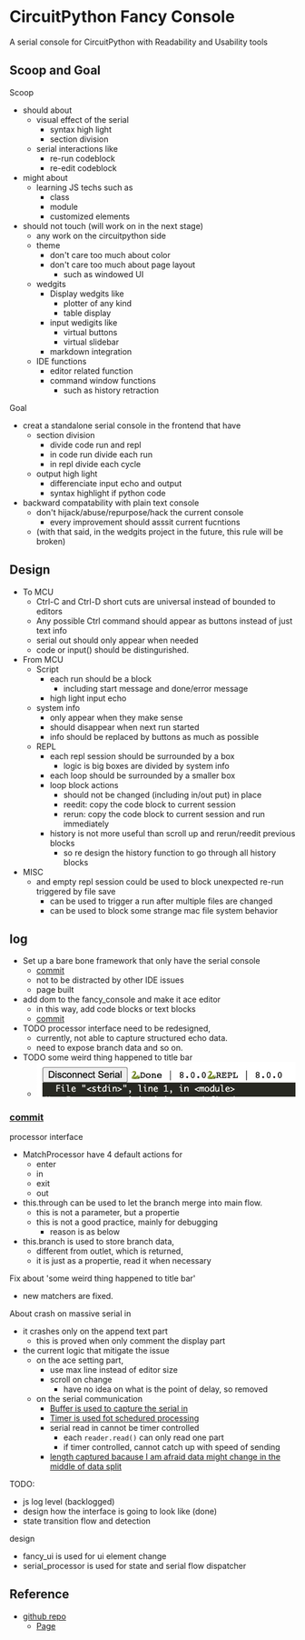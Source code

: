 # CircuitPython Fancy Console
<!--
#javascript, #circuitpython, #IDE, #serial
-->
A serial console for CircuitPython with Readability and Usability tools

## Scoop and Goal
<!--
#20230212@date,
-->

Scoop
- should about
    - visual effect of the serial
        - syntax high light
        - section division
    - serial interactions like
        - re-run codeblock
        - re-edit codeblock
- might about
    - learning JS techs such as
        - class
        - module
        - customized elements
- should not touch (will work on in the next stage)
    - any work on the circuitpython side
    - theme
        - don't care too much about color
        - don't care too much about page layout
            - such as windowed UI
    - wedgits
        - Display wedgits like
            - plotter of any kind
            - table display
        - input wedigits like
            - virtual buttons
            - virtual slidebar
        - markdown integration
    - IDE functions
        - editor related function
        - command window functions
            - such as history retraction

Goal
- creat a standalone serial console in the frontend that have
    - section division
        - divide code run and repl
        - in code run divide each run
        - in repl divide each cycle
    - output high light
        - differenciate input echo and output
        - syntax highlight if python code
- backward compatability with plain text console
    - don't hijack/abuse/repurpose/hack the current console
        - every improvement should  asssit current fucntions
    - (with that said, in the wedgits project in the future, this rule will be broken)

## Design
- To MCU
    - Ctrl-C and Ctrl-D short cuts are universal instead of bounded to editors
    - Any possible Ctrl command should appear as buttons instead of just text info 
    - serial out should only appear when needed
    - code or input() should be distingurished.
- From MCU
    - Script
        - each run should be a block
            - including start message and done/error message
        - high light input echo
    - system info
        - only appear when they make sense
        - should disappear when next run started
        - info should be replaced by buttons as much as possible
    - REPL
        - each repl session should be surrounded by a box
            - logic is big boxes are divided by system info
        - each loop should be surrounded by a smaller box
        - loop block actions
            - should not be changed (including in/out put) in place
            - reedit: copy the code block to current session
            - rerun: copy the code block to current session and run immediately
        - history is not more useful than scroll up and rerun/reedit previous blocks
            - so re design the history function to go through all history blocks
- MISC
    - and empty repl session could be used to block unexpected re-run triggered by file save
        - can be used to trigger a run after multiple files are changed
        - can be used to block some strange mac file system behavior


## log
<!--
#20230212@date,
-->

- Set up a bare bone framework that only have the serial console
    - [commit](https://github.com/urfdvw/CircuitPython-Fancy-Console/commit/3e25bd1e4697c622c26a8f8ab0110290ecf09eca)
    - not to be distracted by other IDE issues
    - page built
- add dom to the fancy_console and make it ace editor
    - in this way, add code blocks or text blocks
    - [commit](https://github.com/urfdvw/CircuitPython-Fancy-Console/commit/66d52bc69ec98f4a6b1d803af4a6d69a9f1f6972)
- TODO processor interface need to be redesigned,
    - currently, not able to capture structured echo data.
    - need to expose branch data and so on.
- TODO some weird thing happened to title bar
    - ![](2023-02-12-15-42-36.png)

<!--
#20230218@date
-->

### [commit](https://github.com/urfdvw/CircuitPython-Fancy-Console/tree/6e9cd1c3101c2d4252a6e77a3c77cfce5347babc)
processor interface
- MatchProcessor have 4 default actions for
    - enter
    - in
    - exit
    - out
- this.through can be used to let the branch merge into main flow.
    - this is not a parameter, but a propertie
    - this is not a good practice, mainly for debugging
        - reason is as below
- this.branch is used to store branch data,
    - different from outlet, which is returned,
    - it is just as a propertie, read it when necessary

Fix about 'some weird thing happened to title bar'
- new matchers are fixed.

About crash on massive serial in
- it crashes only on the append text part
    - this is proved when only comment the display part
- the current logic that mitigate the issue
    - on the ace setting part,
        - use max line instead of editor size
        - scroll on change
            - have no idea on what is the point of delay, so removed
    - on the serial communication 
        - [Buffer is used to capture the serial in](https://github.com/urfdvw/CircuitPython-Fancy-Console/blob/6e9cd1c3101c2d4252a6e77a3c77cfce5347babc/scripts/serial.js#L75)
        - [Timer is used fot schedured processing](https://github.com/urfdvw/CircuitPython-Fancy-Console/blob/6e9cd1c3101c2d4252a6e77a3c77cfce5347babc/scripts/serial.js#L89)
        - serial read in cannot be timer controlled
            - each `reader.read()` can only read one part
            - if timer controlled, cannot catch up with speed of sending
        - [length captured bacause I am afraid data might change in the middle of data split](https://github.com/urfdvw/CircuitPython-Fancy-Console/blob/6e9cd1c3101c2d4252a6e77a3c77cfce5347babc/scripts/serial.js#L91)

TODO: 
- js log level (backlogged)
- design how the interface is going to look like (done)
- state transition flow and detection

design
<!--
#20230223@date
-->
- fancy_ui is used for ui element change
- serial_processor is used for state and serial flow dispatcher

## Reference
- [github repo](https://github.com/urfdvw/CircuitPython-Fancy-Console)
    - [Page](https://urfdvw.github.io/CircuitPython-Fancy-Console/)